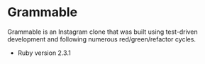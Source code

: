 # Grammable

Grammable is an Instagram clone that was built using test-driven development and following numerous red/green/refactor cycles.

* Ruby version 2.3.1

